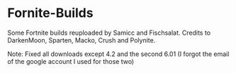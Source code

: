 # Fornite-Builds

Some Fortnite builds reuploaded by Samicc and Fischsalat. Credits to DarkenMoon, Sparten, Macko, Crush and Polynite.

Note: Fixed all downloads except 4.2 and the second 6.01 (I forgot the email of the google account I used for those two)
